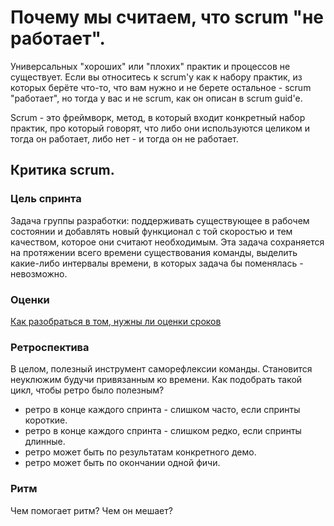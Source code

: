 # Почему мы считаем, что scrum "не работает".

Универсальных "хороших" или "плохих" практик и процессов не существует. Если вы относитесь к scrum'у как к набору практик, 
из которых берёте что-то, что вам нужно и не берете остальное - scrum "работает", но тогда у вас и не scrum, как он описан
в scrum guid'е.

Scrum - это фреймворк, метод, в который входит конкретный набор практик, про который говорят, что либо они используются 
целиком и тогда он работает, либо нет - и тогда он не работает.

## Критика scrum.

### Цель спринта

Задача группы разработки: поддерживать существующее в рабочем состоянии и добавлять новый функционал с той скоростью и
тем качеством, которое они считают необходимым. Эта задача сохраняется на протяжении всего времени существования команды,
выделить какие-либо интервалы времени, в которых задача бы поменялась - невозможно.

### Оценки

[Как разобраться в том, нужны ли оценки сроков](estimations.md)

### Ретроспектива

В целом, полезный инструмент саморефлексии команды. Становится неуклюжим будучи привязанным ко времени. Как подобрать такой 
цикл, чтобы ретро было полезным?

- ретро в конце каждого спринта - слишком часто, если спринты короткие.
 - ретро в конце каждого спринта - слишком редко, если спринты длинные.
 - ретро может быть по результатам конкретного демо.
 - ретро может быть по окончании одной фичи.

### Ритм

Чем помогает ритм? Чем он мешает?
